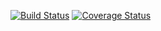 [![Build Status](https://travis-ci.org/Nov11/naive-Aho-Corasick.svg?branch=master)](https://travis-ci.org/Nov11/naive-Aho-Corasick)
[![Coverage Status](https://coveralls.io/repos/github/Nov11/naive-Aho-Corasick/badge.svg?branch=master)](https://coveralls.io/github/Nov11/naive-Aho-Corasick?branch=master)